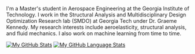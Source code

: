 I'm a Master's student in Aerospace Engineering at the Georgia Institute of Technology. I work in the Structural Analysis and Multidisciplinary Design Optimization Research lab (SMDO) at Georgia Tech under Dr. Graeme Kennedy. My research interests include aeroelasticity, structural analysis, and fluid mechanics. I also work on machine learning from time to time.

[![My GitHub Stats](https://github-readme-stats.vercel.app/api/?username=sean-engelstad&count_private=true&theme=tokyonight&showicons=true)]()
[![My GitHub Language Stats](https://github-readme-stats.vercel.app/api/top-langs/?username=sean-engelstad&langs_count=5&theme=tokyonight)]()
